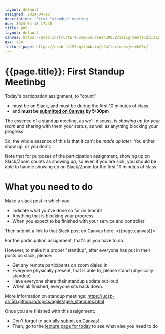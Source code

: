 ```yaml
---
layout: default
assigned: 2024-04-18
description: 'First "standup" meeting'
due: 2024-04-18 17:30
title: p09
layout: default
canvas: https://ucsb.instructure.com/courses/20058/assignments/236313
qxx: s24
lecture_page: https://ucsb-cs156.github.io/s24/lectures/week03c/
---
```


# {{page.title}}: First Standup Meetinbg

Today's particpation assignment, to "count" 
* must be on Slack, and must be during the first 10 minutes of class.
* and **must be [submitted on Canvas]({{page.canvas}}) by 5:30pm**

The essence of a standup meeting, as we'll discuss, is *showing up for your team* and sharing with them your status, as well as anything blocking your progress.

So, the whole essence of this is that it can't be *made up later*.   You either show up, or you don't.

Note that for purposes of the participation assignment, showing up on Slack/Zoom counts as showing up, so even if you are sick,
you should be able to handle showing up on Slack/Zoom for the first 10 minutes of class.

# What you need to do

Make a slack post in which you:
* Indicate what you've done so far on team01
* Anything that is blocking your progress
* When you expect to be finished with your service and controller

Then submit a link to that Slack post on Canvas here: <{{page.canvas}}>

For the participation assignment, that's all you have to do.

However, to make it a proper "standup", after everyone has put in their posts on slack, please:
* Get any remote participants on zoom dialed in
* Everyone physically present, that is able to, please stand (physically standup)
* Have everyone share their standup update out loud
* When all finished, everyone sits back down.

More information on standup meetings: <https://ucsb-cs156.github.io/topics/agile/agile_standups.html>


Once you are finished with this assignment:
* Don't forget to actually [submit on Canvas!]({{page.canvas}})
* Then, go to the [lecture page for today]({{page.lecture_page}}) to see what else you need to do